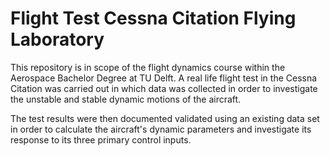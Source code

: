 # Flight Test Cessna Citation Flying Laboratory

This repository is in scope of the flight dynamics course within the Aerospace Bachelor Degree at TU Delft. A real life flight test in the Cessna Citation was carried out in which data was collected in order to investigate the unstable and stable dynamic motions of the aircraft.

The test results were then documented validated using an existing data set in order to calculate the aircraft's dynamic parameters and investigate its response to its three primary control inputs. 

